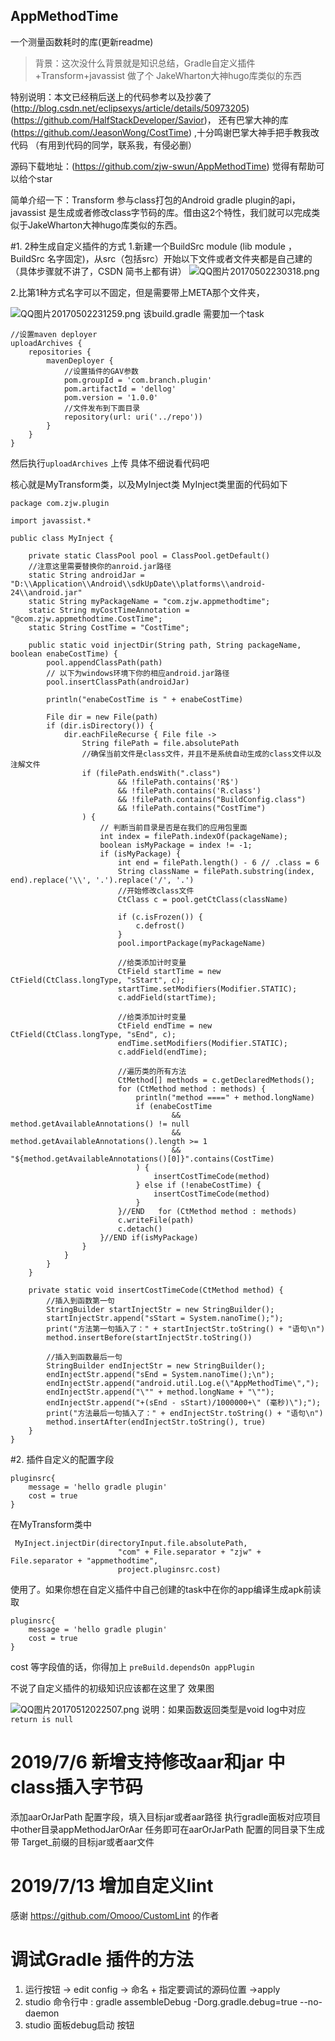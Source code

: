 ## AppMethodTime

一个测量函数耗时的库(更新readme)


>背景：这次没什么背景就是知识总结，Gradle自定义插件+Transform+javassist 做了个 JakeWharton大神hugo库类似的东西

特别说明：本文已经稍后送上的代码参考以及抄袭了(http://blog.csdn.net/eclipsexys/article/details/50973205)
(https://github.com/HalfStackDeveloper/Savior)，
还有巴掌大神的库(https://github.com/JeasonWong/CostTime) ,十分鸣谢巴掌大神手把手教我改代码
（有用到代码的同学，联系我，有侵必删）<br>

源码下载地址：(https://github.com/zjw-swun/AppMethodTime) 觉得有帮助可以给个star<br>

简单介绍一下：Transform 参与class打包的Android
 gradle plugin的api，javassist 是生成或者修改class字节码的库。借由这2个特性，我们就可以完成类似于JakeWharton大神hugo库类似的东西。

#1.  2种生成自定义插件的方式
1.新建一个BuildSrc module (lib module ，BuildSrc 名字固定)，从src（包括src）开始以下文件或者文件夹都是自己建的（具体步骤就不讲了，CSDN 简书上都有讲）
![QQ图片20170502230318.png](http://upload-images.jianshu.io/upload_images/1857887-3c3cce8ba26e6f22.png?imageMogr2/auto-orient/strip%7CimageView2/2/w/1240)

2.比第1种方式名字可以不固定，但是需要带上META那个文件夹，

![QQ图片20170502231259.png](http://upload-images.jianshu.io/upload_images/1857887-e21bd4f63d74cfff.png?imageMogr2/auto-orient/strip%7CimageView2/2/w/1240)
该build.gradle 需要加一个task
```
//设置maven deployer
uploadArchives {
    repositories {
        mavenDeployer {
            //设置插件的GAV参数
            pom.groupId = 'com.branch.plugin'
            pom.artifactId = 'dellog'
            pom.version = '1.0.0'
            //文件发布到下面目录
            repository(url: uri('../repo'))
        }
    }
}
```
然后执行``uploadArchives`` 上传
具体不细说看代码吧

核心就是MyTransform类，以及MyInject类
MyInject类里面的代码如下
```
package com.zjw.plugin

import javassist.*

public class MyInject {

    private static ClassPool pool = ClassPool.getDefault()
    //注意这里需要替换你的anroid.jar路径
    static String androidJar = "D:\\Application\\Android\\sdkUpDate\\platforms\\android-24\\android.jar"
    static String myPackageName = "com.zjw.appmethodtime";
    static String myCostTimeAnnotation = "@com.zjw.appmethodtime.CostTime";
    static String CostTime = "CostTime";

    public static void injectDir(String path, String packageName, boolean enabeCostTime) {
        pool.appendClassPath(path)
        // 以下为windows环境下你的相应android.jar路径
        pool.insertClassPath(androidJar)

        println("enabeCostTime is " + enabeCostTime)

        File dir = new File(path)
        if (dir.isDirectory()) {
            dir.eachFileRecurse { File file ->
                String filePath = file.absolutePath
                //确保当前文件是class文件，并且不是系统自动生成的class文件以及注解文件
                if (filePath.endsWith(".class")
                        && !filePath.contains('R$')
                        && !filePath.contains('R.class')
                        && !filePath.contains("BuildConfig.class")
                        && !filePath.contains("CostTime")
                ) {
                    // 判断当前目录是否是在我们的应用包里面
                    int index = filePath.indexOf(packageName);
                    boolean isMyPackage = index != -1;
                    if (isMyPackage) {
                        int end = filePath.length() - 6 // .class = 6
                        String className = filePath.substring(index, end).replace('\\', '.').replace('/', '.')
                        //开始修改class文件
                        CtClass c = pool.getCtClass(className)

                        if (c.isFrozen()) {
                            c.defrost()
                        }
                        pool.importPackage(myPackageName)

                        //给类添加计时变量
                        CtField startTime = new CtField(CtClass.longType, "sStart", c);
                        startTime.setModifiers(Modifier.STATIC);
                        c.addField(startTime);

                        //给类添加计时变量
                        CtField endTime = new CtField(CtClass.longType, "sEnd", c);
                        endTime.setModifiers(Modifier.STATIC);
                        c.addField(endTime);

                        //遍历类的所有方法
                        CtMethod[] methods = c.getDeclaredMethods();
                        for (CtMethod method : methods) {
                            println("method ====" + method.longName)
                            if (enabeCostTime
                                    && method.getAvailableAnnotations() != null
                                    && method.getAvailableAnnotations().length >= 1
                                    && "${method.getAvailableAnnotations()[0]}".contains(CostTime)
                            ) {
                                insertCostTimeCode(method)
                            } else if (!enabeCostTime) {
                                insertCostTimeCode(method)
                            }
                        }//END   for (CtMethod method : methods)
                        c.writeFile(path)
                        c.detach()
                    }//END if(isMyPackage)
                }
            }
        }
    }

    private static void insertCostTimeCode(CtMethod method) {
        //插入到函数第一句
        StringBuilder startInjectStr = new StringBuilder();
        startInjectStr.append("sStart = System.nanoTime();");
        print("方法第一句插入了：" + startInjectStr.toString() + "语句\n")
        method.insertBefore(startInjectStr.toString())

        //插入到函数最后一句
        StringBuilder endInjectStr = new StringBuilder();
        endInjectStr.append("sEnd = System.nanoTime();\n");
        endInjectStr.append("android.util.Log.e(\"AppMethodTime\",");
        endInjectStr.append("\"" + method.longName + "\"");
        endInjectStr.append("+(sEnd - sStart)/1000000+\" (毫秒)\");");
        print("方法最后一句插入了：" + endInjectStr.toString() + "语句\n")
        method.insertAfter(endInjectStr.toString(), true)
    }
}
```

#2.  插件自定义的配置字段
```
pluginsrc{
    message = 'hello gradle plugin'
    cost = true
}
```
在MyTransform类中
```
 MyInject.injectDir(directoryInput.file.absolutePath,
                        "com" + File.separator + "zjw" + File.separator + "appmethodtime",
                        project.pluginsrc.cost)
```
使用了。如果你想在自定义插件中自己创建的task中在你的app编译生成apk前读取
```
pluginsrc{
    message = 'hello gradle plugin'
    cost = true
}
```
cost 等字段值的话，你得加上
``preBuild.dependsOn appPlugin``

 不说了自定义插件的初级知识应该都在这里了
效果图

![QQ图片20170512022507.png](http://upload-images.jianshu.io/upload_images/1857887-66422b07a91a9485.png?imageMogr2/auto-orient/strip%7CimageView2/2/w/1240)
说明：如果函数返回类型是void log中对应`` return is null ``

# 2019/7/6 新增支持修改aar和jar 中class插入字节码
添加aarOrJarPath 配置字段，填入目标jar或者aar路径
执行gradle面板对应项目中other目录appMethodJarOrAar 任务即可在aarOrJarPath 配置的同目录下生成带 Target_前缀的目标jar或者aar文件

# 2019/7/13 增加自定义lint
感谢 https://github.com/Omooo/CustomLint 的作者

# 调试Gradle 插件的方法
1. 运行按钮 -> edit config  -> 命名 + 指定要调试的源码位置 ->apply
2. studio 命令行中 : gradle assembleDebug -Dorg.gradle.debug=true --no-daemon
3. studio 面板debug启动 按钮 
